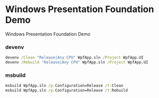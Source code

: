 # Windows Presentation Foundation Demo

Windows Presentation Foundation Demo

### devenv

```cmd
devenv /Clean "Release|Any CPU" WpfApp.sln /Project WpfApp.UI
devenv /Rebuild "Release|Any CPU" WpfApp.sln /Project WpfApp.UI
```

### msbuild

```cmd
msbuild WpfApp.sln /p:Configuration=Release /t:Clean
msbuild WpfApp.sln /p:Configuration=Release /t:Rebuild
```
